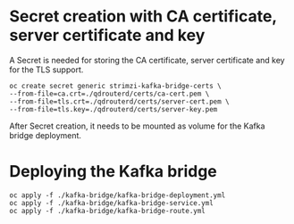 # Secret creation with CA certificate, server certificate and key

A Secret is needed for storing the CA certificate, server certificate and key for the TLS support.

    oc create secret generic strimzi-kafka-bridge-certs \
    --from-file=ca.crt=./qdrouterd/certs/ca-cert.pem \
    --from-file=tls.crt=./qdrouterd/certs/server-cert.pem \
    --from-file=tls.key=./qdrouterd/certs/server-key.pem

After Secret creation, it needs to be mounted as volume for the Kafka bridge deployment.

# Deploying the Kafka bridge

    oc apply -f ./kafka-bridge/kafka-bridge-deployment.yml
    oc apply -f ./kafka-bridge/kafka-bridge-service.yml
    oc apply -f ./kafka-bridge/kafka-bridge-route.yml